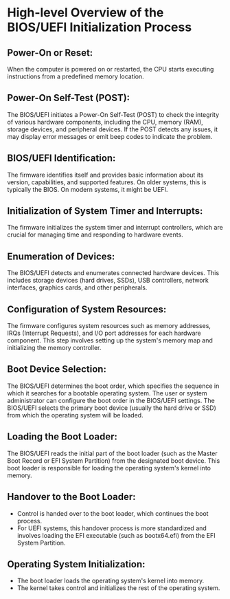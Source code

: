 # High-level Overview of the BIOS/UEFI Initialization Process

## Power-On or Reset:

When the computer is powered on or restarted, the CPU starts executing instructions from a predefined memory location.

## Power-On Self-Test (POST):

The BIOS/UEFI initiates a Power-On Self-Test (POST) to check the integrity of various hardware components, including the CPU, memory (RAM), storage devices, and peripheral devices.
If the POST detects any issues, it may display error messages or emit beep codes to indicate the problem.

## BIOS/UEFI Identification:

The firmware identifies itself and provides basic information about its version, capabilities, and supported features.
On older systems, this is typically the BIOS. On modern systems, it might be UEFI.

##  Initialization of System Timer and Interrupts:

The firmware initializes the system timer and interrupt controllers, which are crucial for managing time and responding to hardware events.

## Enumeration of Devices:

The BIOS/UEFI detects and enumerates connected hardware devices. This includes storage devices (hard drives, SSDs), USB controllers, network interfaces, graphics cards, and other peripherals.

## Configuration of System Resources:

The firmware configures system resources such as memory addresses, IRQs (Interrupt Requests), and I/O port addresses for each hardware component.
This step involves setting up the system's memory map and initializing the memory controller.

## Boot Device Selection:

The BIOS/UEFI determines the boot order, which specifies the sequence in which it searches for a bootable operating system.
The user or system administrator can configure the boot order in the BIOS/UEFI settings.
The BIOS/UEFI selects the primary boot device (usually the hard drive or SSD) from which the operating system will be loaded.

## Loading the Boot Loader:

The BIOS/UEFI reads the initial part of the boot loader (such as the Master Boot Record or EFI System Partition) from the designated boot device.
This boot loader is responsible for loading the operating system's kernel into memory.

## Handover to the Boot Loader:

* Control is handed over to the boot loader, which continues the boot process.
* For UEFI systems, this handover process is more standardized and involves loading the EFI executable (such as bootx64.efi) from the EFI System Partition.

## Operating System Initialization:

* The boot loader loads the operating system's kernel into memory.
* The kernel takes control and initializes the rest of the operating system.